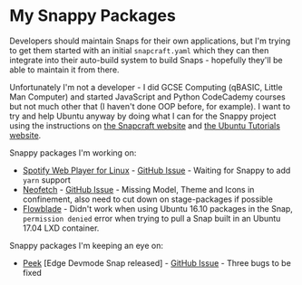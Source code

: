 # My Snappy Packages
Developers should maintain Snaps for their own applications, but I'm trying to get them started with an initial `snapcraft.yaml` which they can then integrate into their auto-build system to build Snaps - hopefully they'll be able to maintain it from there.

Unfortunately I'm not a developer - I did GCSE Computing (qBASIC, Little Man Computer) and started JavaScript and Python CodeCademy courses but not much other that (I haven't done OOP before, for example). I want to try and help Ubuntu anyway by doing what I can for the Snappy project using the instructions on [the Snapcraft website](https://snapcraft.io/) and [the Ubuntu Tutorials website](https://tutorials.ubuntu.com/).

Snappy packages I'm working on:
- [Spotify Web Player for Linux](https://github.com/Quacky2200/Spotify-Web-Player-for-Linux/) - [GitHub Issue](https://github.com/Quacky2200/Spotify-Web-Player-for-Linux/issues/65) - Waiting for Snappy to add `yarn` support
- [Neofetch](https://github.com/dylanaraps/neofetch/) - [GitHub Issue](https://github.com/dylanaraps/neofetch/issues/645) - Missing Model, Theme and Icons in confinement, also need to cut down on stage-packages if possible
- [Flowblade](https://github.com/jliljebl/flowblade) - Didn't work when using Ubuntu 16.10 packages in the Snap, `permission denied` error when trying to pull a Snap built in an Ubuntu 17.04 LXD container.

Snappy packages I'm keeping an eye on:
- [Peek](https://github.com/phw/peek) [Edge Devmode Snap released] - [GitHub Issue](https://github.com/phw/peek/issues/84) - Three bugs to be fixed
